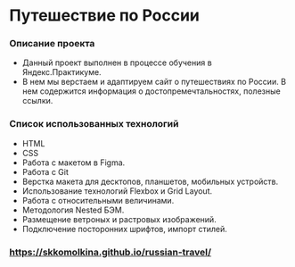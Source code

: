# Путешествие по России

### Описание проекта
* Данный проект выполнен в процессе обучения в Яндекс.Практикуме. 
* В нем мы верстаем и адаптируем сайт о путешествиях по России. В нем содержится информация о достопремечтальностях, полезные ссылки. 

### Список использованных технологий

* HTML
* CSS
* Работа с макетом в Figma. 
* Работа с Git
* Верстка макета для десктопов, планшетов, мобильных устройств.
* Использование технологий Flexbox и Grid Layout.
* Работа с относительными величинами.
* Методология Nested БЭМ. 
* Размещение ветроных и растровых изображений. 
* Подключение посторонних шрифтов, импорт стилей.

### https://skkomolkina.github.io/russian-travel/
